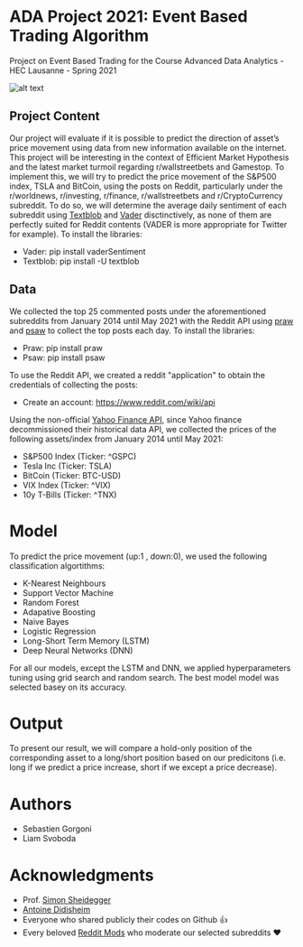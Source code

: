 # ADA Project 2021: Event Based Trading Algorithm
Project on Event Based Trading for the Course Advanced Data Analytics - HEC Lausanne - Spring 2021

![alt text](https://camo.githubusercontent.com/c327657381291ed9f2e8866cb96ac4861431d9c244b7b14dcf4e1470cbf632da/68747470733a2f2f75706c6f61642e77696b696d656469612e6f72672f77696b6970656469612f636f6d6d6f6e732f7468756d622f612f61332f4845435f4c617573616e6e655f6c6f676f2e7376672f32393370782d4845435f4c617573616e6e655f6c6f676f2e7376672e706e67)

## Project Content

Our project will evaluate if it is possible to predict the direction of asset’s price movement using data from new information available on the internet. This project will be interesting in the context of Efficient Market Hypothesis and the latest market turmoil regarding r/wallstreetbets and Gamestop. To implement this, we will try to predict the price movement of the S&P500 index, TSLA and BitCoin, using the posts on Reddit, particularly under the r/worldnews, r/investing, r/finance, r/wallstreetbets and r/CryptoCurrency subreddit. To do so, we will determine the average daily sentiment of each subreddit using [Textblob](https://github.com/sloria/TextBlob ) and [Vader](https://github.com/cjhutto/vaderSentiment) disctinctively, as none of them are perfectly suited for Reddit contents (VADER is more appropriate for Twitter for example). To install the libraries:

* Vader: pip install vaderSentiment
* Textblob: pip install -U textblob

## Data 
We collected the top 25 commented posts under the aforementioned subreddits from January 2014 until May 2021 with the Reddit API using [praw](https://github.com/praw-dev/praw) and [psaw](https://github.com/dmarx/psaw) to collect the top posts each day. To install the libraries: 

* Praw:  pip install praw
* Psaw:  pip install psaw

To use the Reddit API, we created a reddit "application" to obtain the credentials of collecting the posts:

* Create an account: https://www.reddit.com/wiki/api

Using the non-official [Yahoo Finance API](https://github.com/ranaroussi/yfinance), since Yahoo finance decommissioned their historical data API, we collected the prices of the following assets/index from January 2014 until May 2021:

* S&P500 Index (Ticker: ^GSPC)
* Tesla Inc (Ticker: TSLA)
* BitCoin (Ticker: BTC-USD)
* VIX Index (Ticker: ^VIX)
* 10y T-Bills (Ticker: ^TNX)

# Model
To predict the price movement (up:1 , down:0), we used the following classification algortithms:
* K-Nearest Neighbours
* Support Vector Machine
* Random Forest
* Adapative Boosting
* Naive Bayes
* Logistic Regression
* Long-Short Term Memory (LSTM)
* Deep Neural Networks (DNN)

For all our models, except the LSTM and DNN, we applied hyperparameters tuning using grid search and random search. The best model model was selected basey on its accuracy.

# Output
To present our result, we will compare a hold-only position of the corresponding asset to a long/short position based on our predicitons (i.e. long if we predict a price increase, short if we except a price decrease).

# Authors

* Sebastien Gorgoni
* Liam Svoboda

# Acknowledgments

* Prof. [Simon Sheidegger](https://sites.google.com/site/simonscheidegger/home)
* [Antoine Didisheim](https://www.antoinedidisheim.com)
* Everyone who shared publicly their codes on Github :+1:
* Every beloved [Reddit Mods](https://www.youtube.com/watch?v=5DFCOh0mtYs&t=91s) who moderate our selected subreddits :heart:

